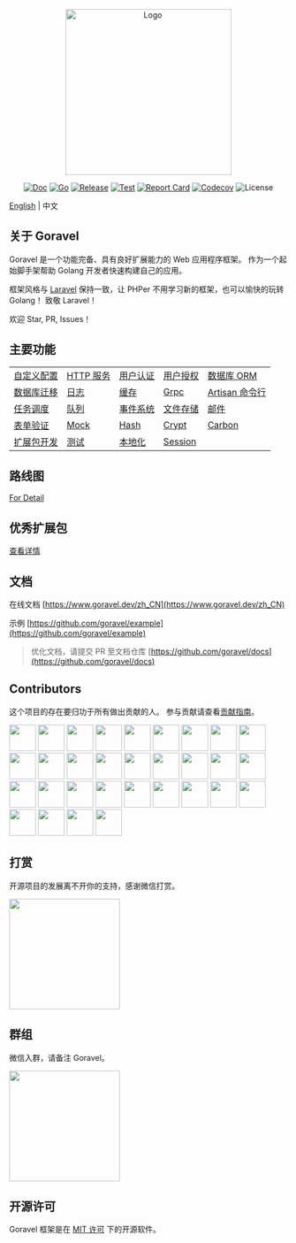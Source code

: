 <div align="center">

<img src="/logo.png" width="300" alt="Logo">

[![Doc](https://pkg.go.dev/badge/github.com/goravel/framework)](https://pkg.go.dev/github.com/goravel/framework)
[![Go](https://img.shields.io/github/go-mod/go-version/goravel/framework)](https://go.dev/)
[![Release](https://img.shields.io/github/release/goravel/framework.svg)](https://github.com/goravel/framework/releases)
[![Test](https://github.com/goravel/framework/actions/workflows/test.yml/badge.svg)](https://github.com/goravel/framework/actions)
[![Report Card](https://goreportcard.com/badge/github.com/goravel/framework)](https://goreportcard.com/report/github.com/goravel/framework)
[![Codecov](https://codecov.io/gh/goravel/framework/branch/master/graph/badge.svg)](https://codecov.io/gh/goravel/framework)
![License](https://img.shields.io/github/license/goravel/framework)

</div>

[English](../README.md) | 中文

## 关于 Goravel

Goravel 是一个功能完备、具有良好扩展能力的 Web 应用程序框架。 作为一个起始脚手架帮助 Golang 开发者快速构建自己的应用。

框架风格与 [Laravel](https://github.com/laravel/laravel) 保持一致，让 PHPer 不用学习新的框架，也可以愉快的玩转 Golang！ 致敬 Laravel！

欢迎 Star, PR, Issues！

## 主要功能

|                                                            |                                           |                                                 |                                                 |                                                            |
| ---------------------------------------------------------- | ----------------------------------------- | ----------------------------------------------- | ----------------------------------------------- | ---------------------------------------------------------- |
| [自定义配置](/zh_CN/getting-started/configuration.md)      | [HTTP 服务](/zh_CN/the-basics/routing.md) | [用户认证](/zh_CN/security/authentication.md)   | [用户授权](/zh_CN/security/authorization.md)    | [数据库 ORM](/zh_CN/orm/getting-started.md)                |
| [数据库迁移](/zh_CN/database/migrations.md)                | [日志](/the-basics/logging.md)            | [缓存](/digging-deeper/cache.md)                | [Grpc](/the-basics/grpc.md)                     | [Artisan 命令行](/zh_CN/digging-deeper/artisan-console.md) |
| [任务调度](/zh_CN/digging-deeper/task-scheduling.md)       | [队列](/zh_CN/digging-deeper/queues.md)   | [事件系统](/zh_CN/digging-deeper/event.md)      | [文件存储](/zh_CN/digging-deeper/filesystem.md) | [邮件](/zh_CN/digging-deeper/mail.md)                      |
| [表单验证](/zh_CN/the-basics/validation.md)                | [Mock](/zh_CN/testing/mock.md)            | [Hash](/zh_CN/security/hashing.md)              | [Crypt](/zh_CN/security/encryption.md)          | [Carbon](/zh_CN/digging-deeper/helpers.md)                 |
| [扩展包开发](/zh_CN/digging-deeper/package-development.md) | [测试](/zh_CN/testing/getting-started.md) | [本地化](/zh_CN/digging-deeper/localization.md) | [Session](/zh_CN/the-basics/session.md)         |                                                            |

## 路线图

[For Detail](https://github.com/goravel/goravel/issues?q=is%3Aissue+is%3Aopen)

## 优秀扩展包

[查看详情](getting-started/packages.md)

## 文档

在线文档 [https://www.goravel.dev/zh_CN](https://www.goravel.dev/zh_CN)

示例 [https://github.com/goravel/example](https://github.com/goravel/example)

> 优化文档，请提交 PR 至文档仓库 [https://github.com/goravel/docs](https://github.com/goravel/docs)

## Contributors

这个项目的存在要归功于所有做出贡献的人。 参与贡献请查看[贡献指南](getting-started/contributions.md)。

<a href="https://github.com/hwbrzzl" target="_blank"><img src="https://avatars.githubusercontent.com/u/24771476?v=4" width="48" height="48"></a> <a href="https://github.com/DevHaoZi" target="_blank"><img src="https://avatars.githubusercontent.com/u/115467771?v=4" width="48" height="48"></a> <a href="https://github.com/kkumar-gcc" target="_blank"><img src="https://avatars.githubusercontent.com/u/84431594?v=4" width="48" height="48"></a> <a href="https://github.com/almas-x" target="_blank"><img src="https://avatars.githubusercontent.com/u/9382335?v=4" width="48" height="48"></a> <a href="https://github.com/merouanekhalili" target="_blank"><img src="https://avatars.githubusercontent.com/u/1122628?v=4" width="48" height="48"></a> <a href="https://github.com/hongyukeji" target="_blank"><img src="https://avatars.githubusercontent.com/u/23145983?v=4" width="48" height="48"></a> <a href="https://github.com/sidshrivastav" target="_blank"><img src="https://avatars.githubusercontent.com/u/28773690?v=4" width="48" height="48"></a> <a href="https://github.com/Juneezee" target="_blank"><img src="https://avatars.githubusercontent.com/u/20135478?v=4" width="48" height="48"></a> <a href="https://github.com/dragoonchang" target="_blank"><img src="https://avatars.githubusercontent.com/u/1432336?v=4" width="48" height="48"></a> <a href="https://github.com/dhanusaputra" target="_blank"><img src="https://avatars.githubusercontent.com/u/35093673?v=4" width="48" height="48"></a> <a href="https://github.com/mauri870" target="_blank"><img src="https://avatars.githubusercontent.com/u/10168637?v=4" width="48" height="48"></a> <a href="https://github.com/Marian0" target="_blank"><img src="https://avatars.githubusercontent.com/u/624592?v=4" width="48" height="48"></a> <a href="https://github.com/ahmed3mar" target="_blank"><img src="https://avatars.githubusercontent.com/u/12982325?v=4" width="48" height="48"></a> <a href="https://github.com/flc1125" target="_blank"><img src="https://avatars.githubusercontent.com/u/14297703?v=4" width="48" height="48"></a> <a href="https://github.com/zzpwestlife" target="_blank"><img src="https://avatars.githubusercontent.com/u/12382180?v=4" width="48" height="48"></a> <a href="https://github.com/juantarrel" target="_blank"><img src="https://avatars.githubusercontent.com/u/7213379?v=4" width="48" height="48"></a> <a href="https://github.com/Kamandlou" target="_blank"><img src="https://avatars.githubusercontent.com/u/77993374?v=4" width="48" height="48"></a> <a href="https://github.com/livghit" target="_blank"><img src="https://avatars.githubusercontent.com/u/108449432?v=4" width="48" height="48"></a> <a href="https://github.com/jeff87218" target="_blank"><img src="https://avatars.githubusercontent.com/u/29706585?v=4" width="48" height="48"></a> <a href="https://github.com/shayan-yousefi" target="_blank"><img src="https://avatars.githubusercontent.com/u/19957980?v=4" width="48" height="48"></a> <a href="https://github.com/zxdstyle" target="_blank"><img src="https://avatars.githubusercontent.com/u/38398954?v=4" width="48" height="48"></a> <a href="https://github.com/milwad-dev" target="_blank"><img src="https://avatars.githubusercontent.com/u/98118400?v=4" width="48" height="48"></a> <a href="https://github.com/mdanialr" target="_blank"><img src="https://avatars.githubusercontent.com/u/48054961?v=4" width="48" height="48"></a> <a href="https://github.com/KlassnayaAfrodita" target="_blank"><img src="https://avatars.githubusercontent.com/u/113383200?v=4" width="48" height="48"></a> <a href="https://github.com/YlanzinhoY" target="_blank"><img src="https://avatars.githubusercontent.com/u/102574758?v=4" width="48" height="48"></a> <a href="https://github.com/gouguoyin" target="_blank"><img src="https://avatars.githubusercontent.com/u/13517412?v=4" width="48" height="48"></a> <a href="https://github.com/dzham" target="_blank"><img src="https://avatars.githubusercontent.com/u/10853451?v=4" width="48" height="48"></a> <a href="https://github.com/praem90" target="_blank"><img src="https://avatars.githubusercontent.com/u/6235720?v=4" width="48" height="48"></a> <a href="https://github.com/vendion" target="_blank"><img src="https://avatars.githubusercontent.com/u/145018?v=4" width="48" height="48"></a> <a href="https://github.com/tzsk" target="_blank"><img src="https://avatars.githubusercontent.com/u/13273787?v=4" width="48" height="48"></a> <a href="https://github.com/ycb1986" target="_blank"><img src="https://avatars.githubusercontent.com/u/12908032?v=4" width="48" height="48"></a>

## 打赏

开源项目的发展离不开你的支持，感谢微信打赏。

<p align="left"><img src="/reward.png" width="200"></p>

## 群组

微信入群，请备注 Goravel。

<p align="left"><img src="/reward-wechat.jpg" width="200"></p>

## 开源许可

Goravel 框架是在 [MIT 许可](https://opensource.org/licenses/MIT) 下的开源软件。
